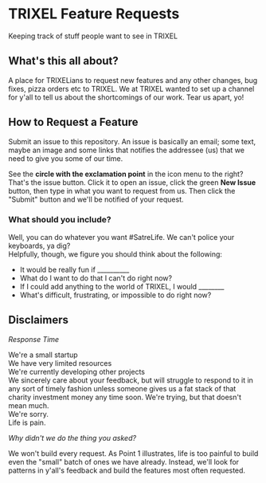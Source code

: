 # TRIXEL Feature Requests
Keeping track of stuff people want to see in TRIXEL

## What's this all about?
A place for TRIXELians to request new features and any other changes, bug fixes, pizza orders etc to TRIXEL. 
We at TRIXEL wanted to set up a channel for y'all to tell us about the shortcomings of our work. Tear us apart, yo!

## How to Request a Feature
Submit an issue to this repository. An issue is basically an email; some text, maybe an image and some links that notifies the addressee (us) that we need to give you some of our time. 

See the **circle with the exclamation point** in the icon menu to the right? That's the issue button. Click it to open an issue, click the green **New Issue** button, then type in what you want to request from us. Then click the "Submit" button and we'll be notified of your request. 

### What should you include?
Well, you can do whatever you want #SatreLife. We can't police your keyboards, ya dig? </br>
Helpfully, though, we figure you should think about the following: </br>
- It would be really fun if __________ </br>
- What do I want to do that I can't do right now? </br>
- If I could add anything to the world of TRIXEL, I would ________ </br>
- What's difficult, frustrating, or impossible to do right now?  </br>


## Disclaimers
_Response Time_

We're a small startup </br>
We have very limited resources </br>
We're currently developing other projects </br>
We sincerely care about your feedback, but will struggle to respond to it in any sort of timely fashion unless someone gives us a fat stack of that charity investment money any time soon. We're trying, but that doesn't mean much. </br>
We're sorry. </br>
Life is pain.


_Why didn't we do the thing you asked?_

We won't build every request. As Point 1 illustrates, life is too painful to build even the "small" batch of ones we have already. Instead, we'll look for patterns in y'all's feedback and build the features most often requested. 


